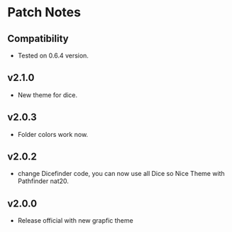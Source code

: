 # Patch Notes

## Compatibility
- Tested on 0.6.4 version.

## v2.1.0
- New theme for dice.

## v2.0.3
- Folder colors work now.

## v2.0.2
- change Dicefinder code, you can now use all Dice so Nice Theme with Pathfinder nat20.

## v2.0.0
- Release official with new grapfic theme
